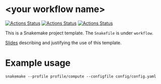 # \<your workflow name\>

[![Actions Status](https://github.com/mrvollger/SmkTemplate/workflows/CI/badge.svg)](https://github.com/mrvollger/SmkTemplate/actions)
[![Actions Status](https://github.com/mrvollger/SmkTemplate/workflows/Linting/badge.svg)](https://github.com/mrvollger/SmkTemplate/actions)
[![Actions Status](https://github.com/mrvollger/SmkTemplate/workflows/black/badge.svg)](https://github.com/mrvollger/SmkTemplate/actions)

This is a Snakemake project template. The `Snakefile` is under `workflow`.

[Slides](https://mrvollger.github.io/SmkTemplate/slides) describing and justifying the use of this template.


# Example usage
```
snakemake --profile profile/compute --configfile config/config.yaml
```